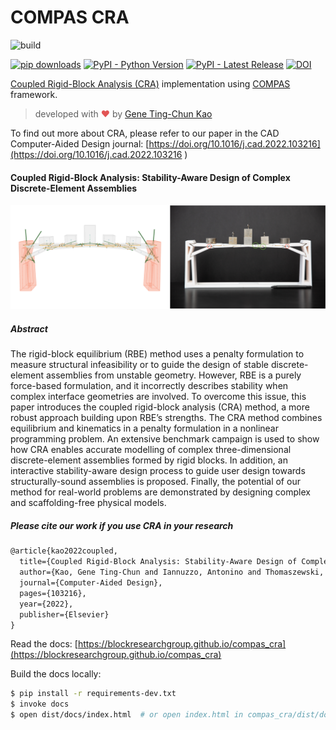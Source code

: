 # COMPAS CRA

![build](https://github.com/blockresearchgroup/compas_cra/workflows/build/badge.svg)

[![pip downloads](https://img.shields.io/pypi/dm/compas_cra)](https://pypi.python.org/project/compas_cra)
[![PyPI - Python Version](https://img.shields.io/pypi/pyversions/compas_cra.svg)](https://pypi.python.org/project/compas_cra)
[![PyPI - Latest Release](https://img.shields.io/pypi/v/compas_cra.svg)](https://pypi.python.org/project/compas_cra)
[![DOI](https://zenodo.org/badge/374677757.svg)](https://zenodo.org/badge/latestdoi/374677757)

[Coupled Rigid-Block Analysis (CRA)](https://doi.org/10.1016/j.cad.2022.103216) implementation using [COMPAS](https://compas.dev/) framework.

> developed with <span style="color: #e25555;">&#9829;</span> by [Gene Ting-Chun Kao](https://geneatcg.com) 

To find out more about CRA, please refer to our paper in the CAD Computer-Aided Design journal: 
[https://doi.org/10.1016/j.cad.2022.103216](https://doi.org/10.1016/j.cad.2022.103216 ) 

#### Coupled Rigid-Block Analysis: Stability-Aware Design of Complex Discrete-Element Assemblies


![image](./docs/_images/cra_bridge.png)

##### Abstract

The rigid-block equilibrium (RBE) method uses a penalty formulation to
measure structural infeasibility or to guide the design of stable
discrete-element assemblies from unstable geometry.
However, RBE is a purely force-based formulation,
and it incorrectly describes stability when
complex interface geometries are involved.
To overcome this issue, this paper introduces
the coupled rigid-block analysis (CRA) method,
a more robust approach building upon RBE’s strengths.
The CRA method combines equilibrium and kinematics in a penalty formulation
in a nonlinear programming problem.
An extensive benchmark campaign is used to show how CRA enables
accurate modelling of complex three-dimensional discrete-element assemblies
formed by rigid blocks.
In addition, an interactive stability-aware design process to
guide user design towards structurally-sound assemblies is proposed.
Finally, the potential of our method for real-world problems are demonstrated
by designing complex and scaffolding-free physical models.


##### Please cite our work if you use CRA in your research

```latex
@article{kao2022coupled,
  title={Coupled Rigid-Block Analysis: Stability-Aware Design of Complex Discrete-Element Assemblies},
  author={Kao, Gene Ting-Chun and Iannuzzo, Antonino and Thomaszewski, Bernhard and Coros, Stelian and Van Mele, Tom and Block, Philippe},
  journal={Computer-Aided Design},
  pages={103216},
  year={2022},
  publisher={Elsevier}
}
```

Read the docs: [https://blockresearchgroup.github.io/compas_cra](https://blockresearchgroup.github.io/compas_cra)

Build the docs locally: 

   ```bash
   $ pip install -r requirements-dev.txt
   $ invoke docs
   $ open dist/docs/index.html  # or open index.html in compas_cra/dist/docs/
   ```
  

